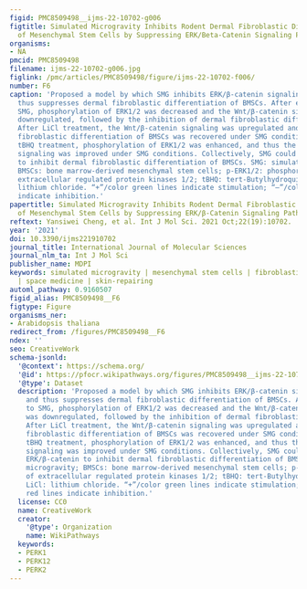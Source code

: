 ```yaml
---
figid: PMC8509498__ijms-22-10702-g006
figtitle: Simulated Microgravity Inhibits Rodent Dermal Fibroblastic Differentiation
  of Mesenchymal Stem Cells by Suppressing ERK/Beta-Catenin Signaling Pathway
organisms:
- NA
pmcid: PMC8509498
filename: ijms-22-10702-g006.jpg
figlink: /pmc/articles/PMC8509498/figure/ijms-22-10702-f006/
number: F6
caption: 'Proposed a model by which SMG inhibits ERK/β-catenin signaling pathway and
  thus suppresses dermal fibroblastic differentiation of BMSCs. After exposure to
  SMG, phosphorylation of ERK1/2 was decreased and the Wnt/β-catenin signaling was
  downregulated, followed by the inhibition of dermal fibroblastic differentiation.
  After LiCl treatment, the Wnt/β-catenin signaling was upregulated and thus dermal
  fibroblastic differentiation of BMSCs was recovered under SMG conditions. After
  tBHQ treatment, phosphorylation of ERK1/2 was enhanced, and thus the Wnt/β-catenin
  signaling was improved under SMG conditions. Collectively, SMG could suppress ERK/β-catenin
  to inhibit dermal fibroblastic differentiation of BMSCs. SMG: simulated microgravity;
  BMSCs: bone marrow-derived mesenchymal stem cells; p-ERK1/2: phosphorylation of
  extracellular regulated protein kinases 1/2; tBHQ: tert-Butylhydroquinone; LiCl:
  lithium chloride. “+”/color green lines indicate stimulation; “–”/color red lines
  indicate inhibition.'
papertitle: Simulated Microgravity Inhibits Rodent Dermal Fibroblastic Differentiation
  of Mesenchymal Stem Cells by Suppressing ERK/β-Catenin Signaling Pathway.
reftext: Yansiwei Cheng, et al. Int J Mol Sci. 2021 Oct;22(19):10702.
year: '2021'
doi: 10.3390/ijms221910702
journal_title: International Journal of Molecular Sciences
journal_nlm_ta: Int J Mol Sci
publisher_name: MDPI
keywords: simulated microgravity | mesenchymal stem cells | fibroblastic differentiation
  | space medicine | skin-repairing
automl_pathway: 0.9160507
figid_alias: PMC8509498__F6
figtype: Figure
organisms_ner:
- Arabidopsis thaliana
redirect_from: /figures/PMC8509498__F6
ndex: ''
seo: CreativeWork
schema-jsonld:
  '@context': https://schema.org/
  '@id': https://pfocr.wikipathways.org/figures/PMC8509498__ijms-22-10702-g006.html
  '@type': Dataset
  description: 'Proposed a model by which SMG inhibits ERK/β-catenin signaling pathway
    and thus suppresses dermal fibroblastic differentiation of BMSCs. After exposure
    to SMG, phosphorylation of ERK1/2 was decreased and the Wnt/β-catenin signaling
    was downregulated, followed by the inhibition of dermal fibroblastic differentiation.
    After LiCl treatment, the Wnt/β-catenin signaling was upregulated and thus dermal
    fibroblastic differentiation of BMSCs was recovered under SMG conditions. After
    tBHQ treatment, phosphorylation of ERK1/2 was enhanced, and thus the Wnt/β-catenin
    signaling was improved under SMG conditions. Collectively, SMG could suppress
    ERK/β-catenin to inhibit dermal fibroblastic differentiation of BMSCs. SMG: simulated
    microgravity; BMSCs: bone marrow-derived mesenchymal stem cells; p-ERK1/2: phosphorylation
    of extracellular regulated protein kinases 1/2; tBHQ: tert-Butylhydroquinone;
    LiCl: lithium chloride. “+”/color green lines indicate stimulation; “–”/color
    red lines indicate inhibition.'
  license: CC0
  name: CreativeWork
  creator:
    '@type': Organization
    name: WikiPathways
  keywords:
  - PERK1
  - PERK12
  - PERK2
---
```

